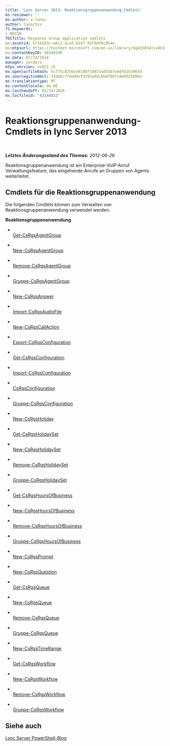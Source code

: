 ```yaml
---
title: 'Lync Server 2013: Reaktionsgruppenanwendung-Cmdlets'
ms.reviewer: ''
ms.author: v-lanac
author: lanachin
f1.keywords:
- NOCSH
TOCTitle: Response Group application cmdlets
ms:assetid: 5710163c-e6c2-4ca5-b247-5bf9df6c954e
ms:mtpsurl: https://technet.microsoft.com/en-us/library/Gg415654(v=OCS.15)
ms:contentKeyID: 48184199
ms.date: 07/23/2014
manager: serdars
mtps_version: v=OCS.15
ms.openlocfilehash: 5c775c82561e9180f18873ad55d7eddf61b3965d
ms.sourcegitcommit: 33db8c7febd4cf1591e8dcbbdfd6fc8e8925896e
ms.translationtype: MT
ms.contentlocale: de-DE
ms.lasthandoff: 02/19/2020
ms.locfileid: "42144832"
---
```

<div data-xmlns="http://www.w3.org/1999/xhtml">

<div class="topic" data-xmlns="http://www.w3.org/1999/xhtml" data-msxsl="urn:schemas-microsoft-com:xslt" data-cs="http://msdn.microsoft.com/">

<div data-asp="https://msdn2.microsoft.com/asp">

# <a name="response-group-application-cmdlets-in-lync-server-2013"></a>Reaktionsgruppenanwendung-Cmdlets in lync Server 2013

</div>

<div id="mainSection">

<div id="mainBody">

<span> </span>

_**Letztes Änderungsstand des Themas:** 2012-06-26_

Reaktionsgruppenanwendung ist ein Enterprise-VoIP-Anruf Verwaltungsfeature, das eingehende Anrufe an Gruppen von Agents weiterleitet.

<div>

## <a name="response-group-application-cmdlets"></a>Cmdlets für die Reaktionsgruppenanwendung

Die folgenden Cmdlets können zum Verwalten von Reaktionsgruppenanwendung verwendet werden.

**Reaktionsgruppenanwendung**

  - <span></span>  
    [Get-CsRgsAgentGroup](https://technet.microsoft.com/library/Gg425793(v=OCS.15))

  - <span></span>  
    [New-CsRgsAgentGroup](https://technet.microsoft.com/library/Gg413065(v=OCS.15))

  - <span></span>  
    [Remove-CsRgsAgentGroup](https://technet.microsoft.com/library/Gg398969(v=OCS.15))

  - <span></span>  
    [Gruppe-CsRgsAgentGroup](https://technet.microsoft.com/library/Gg425955(v=OCS.15))

<!-- end list -->

  - <span></span>  
    [New-CsRgsAnswer](https://technet.microsoft.com/library/Gg412812(v=OCS.15))

<!-- end list -->

  - <span></span>  
    [Import-CsRgsAudioFile](https://technet.microsoft.com/library/Gg412830(v=OCS.15))

<!-- end list -->

  - <span></span>  
    [New-CsRgsCallAction](https://technet.microsoft.com/library/Gg398136(v=OCS.15))

<!-- end list -->

  - <span></span>  
    [Export-CsRgsConfiguration](https://technet.microsoft.com/library/JJ205011(v=OCS.15))

  - <span></span>  
    [Get-CsRgsConfiguration](https://technet.microsoft.com/library/Gg412762(v=OCS.15))

  - <span></span>  
    [Import-CsRgsConfiguration](https://technet.microsoft.com/library/JJ205245(v=OCS.15))

  - <span></span>  
    [CsRgsConfiguration](https://technet.microsoft.com/library/Gg398782(v=OCS.15))

  - <span></span>  
    [Gruppe-CsRgsConfiguration](https://technet.microsoft.com/library/Gg425728(v=OCS.15))

<!-- end list -->

  - <span></span>  
    [New-CsRgsHoliday](https://technet.microsoft.com/library/Gg398075(v=OCS.15))

<!-- end list -->

  - <span></span>  
    [Get-CsRgsHolidaySet](https://technet.microsoft.com/library/Gg412983(v=OCS.15))

  - <span></span>  
    [New-CsRgsHolidaySet](https://technet.microsoft.com/library/Gg398403(v=OCS.15))

  - <span></span>  
    [Remove-CsRgsHolidaySet](https://technet.microsoft.com/library/Gg398521(v=OCS.15))

  - <span></span>  
    [Gruppe-CsRgsHolidaySet](https://technet.microsoft.com/library/Gg398736(v=OCS.15))

<!-- end list -->

  - <span></span>  
    [Get-CsRgsHoursOfBusiness](https://technet.microsoft.com/library/Gg398284(v=OCS.15))

  - <span></span>  
    [New-CsRgsHoursOfBusiness](https://technet.microsoft.com/library/Gg398291(v=OCS.15))

  - <span></span>  
    [Remove-CsRgsHoursOfBusiness](https://technet.microsoft.com/library/Gg398568(v=OCS.15))

  - <span></span>  
    [Gruppe-CsRgsHoursOfBusiness](https://technet.microsoft.com/library/Gg412929(v=OCS.15))

<!-- end list -->

  - <span></span>  
    [New-CsRgsPrompt](https://technet.microsoft.com/library/Gg398486(v=OCS.15))

<!-- end list -->

  - <span></span>  
    [New-CsRgsQuestion](https://technet.microsoft.com/library/Gg398186(v=OCS.15))

<!-- end list -->

  - <span></span>  
    [Get-CsRgsQueue](https://technet.microsoft.com/library/Gg412759(v=OCS.15))

  - <span></span>  
    [New-CsRgsQueue](https://technet.microsoft.com/library/Gg398989(v=OCS.15))

  - <span></span>  
    [Remove-CsRgsQueue](https://technet.microsoft.com/library/Gg398576(v=OCS.15))

  - <span></span>  
    [Gruppe-CsRgsQueue](https://technet.microsoft.com/library/Gg412947(v=OCS.15))

<!-- end list -->

  - <span></span>  
    [New-CsRgsTimeRange](https://technet.microsoft.com/library/Gg399040(v=OCS.15))

<!-- end list -->

  - <span></span>  
    [Get-CsRgsWorkflow](https://technet.microsoft.com/library/Gg425766(v=OCS.15))

  - <span></span>  
    [New-CsRgsWorkflow](https://technet.microsoft.com/library/Gg398246(v=OCS.15))

  - <span></span>  
    [Remove-CsRgsWorkflow](https://technet.microsoft.com/library/Gg398765(v=OCS.15))

  - <span></span>  
    [Gruppe-CsRgsWorkflow](https://technet.microsoft.com/library/Gg425845(v=OCS.15))

</div>

<div>

## <a name="see-also"></a>Siehe auch


[Lync Server PowerShell-Blog](https://go.microsoft.com/fwlink/p/?linkid=203150)  
  

</div>

</div>

<span> </span>

</div>

</div>

</div>

